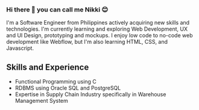 ### Hi there 👋 you can call me Nikki 😊

I'm a Software Engineer from Philippines actively acquiring new skills and technologies. I'm currently learning and exploring Web Development, UX and UI Design, prototyping and mockups. I enjoy low code to no-code web development like Webflow, but I'm also learning HTML, CSS, and Javascript.

## Skills and Experience
- Functional Programming using C
- RDBMS using Oracle SQL and PostgreSQL
- Expertise in Supply Chain Industry specifically in Warehouse Management System
